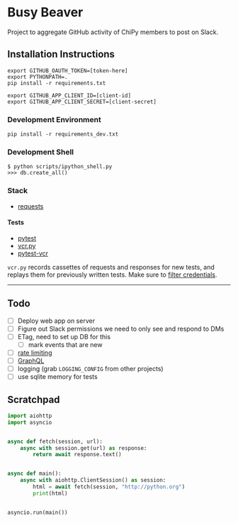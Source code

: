 # Busy Beaver

Project to aggregate GitHub activity of ChiPy members to post on Slack.

## Installation Instructions

```console
export GITHUB_OAUTH_TOKEN=[token-here]
export PYTHONPATH=.
pip install -r requirements.txt
```

```console
export GITHUB_APP_CLIENT_ID=[client-id]
export GITHUB_APP_CLIENT_SECRET=[client-secret]
```

### Development Environment

```console
pip install -r requirements_dev.txt
```

### Development Shell

```console
$ python scripts/ipython_shell.py
>>> db.create_all()
```

### Stack

- [requests](https://github.com/requests/requests)

#### Tests

- [pytest](https://github.com/pytest-dev/pytest)
- [vcr.py](https://github.com/kevin1024/vcrpy)
- [pytest-vcr](https://github.com/ktosiek/pytest-vcr)

`vcr.py` records cassettes of requests and responses for new tests, and replays them for previously written tests. Make sure to [filter credentials](https://vcrpy.readthedocs.io/en/latest/advanced.html#filter-information-from-http-headers).

---

## Todo

- [ ] Deploy web app on server
- [ ] Figure out Slack permissions we need to only see and respond to DMs
- [ ] ETag, need to set up DB for this
  - [ ] mark events that are new
- [ ] [rate limiting](https://developer.github.com/v3/#rate-limiting)
- [ ] [GraphQL](https://developer.github.com/v4/)
- [ ] logging (grab `LOGGING_CONFIG` from other projects)
- [ ] use sqlite memory for tests

## Scratchpad

```python
import aiohttp
import asyncio


async def fetch(session, url):
    async with session.get(url) as response:
        return await response.text()


async def main():
    async with aiohttp.ClientSession() as session:
        html = await fetch(session, "http://python.org")
        print(html)


asyncio.run(main())
```
